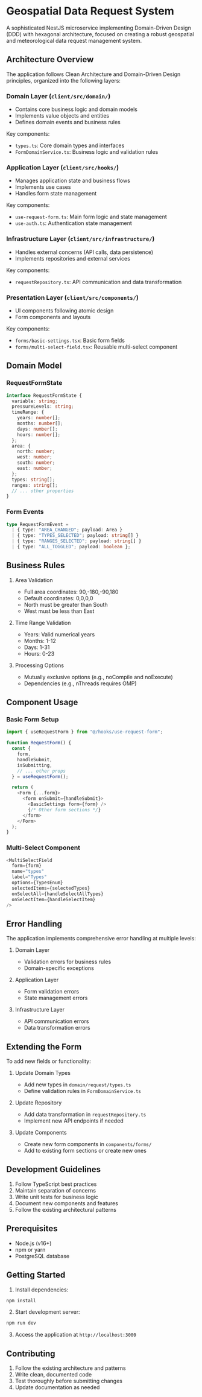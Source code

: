 # Geospatial Data Request System

A sophisticated NestJS microservice implementing Domain-Driven Design (DDD) with hexagonal architecture, focused on creating a robust geospatial and meteorological data request management system.

## Architecture Overview

The application follows Clean Architecture and Domain-Driven Design principles, organized into the following layers:

### Domain Layer (`client/src/domain/`)
- Contains core business logic and domain models
- Implements value objects and entities
- Defines domain events and business rules

Key components:
- `types.ts`: Core domain types and interfaces
- `FormDomainService.ts`: Business logic and validation rules

### Application Layer (`client/src/hooks/`)
- Manages application state and business flows
- Implements use cases
- Handles form state management

Key components:
- `use-request-form.ts`: Main form logic and state management
- `use-auth.ts`: Authentication state management

### Infrastructure Layer (`client/src/infrastructure/`)
- Handles external concerns (API calls, data persistence)
- Implements repositories and external services

Key components:
- `requestRepository.ts`: API communication and data transformation

### Presentation Layer (`client/src/components/`)
- UI components following atomic design
- Form components and layouts

Key components:
- `forms/basic-settings.tsx`: Basic form fields
- `forms/multi-select-field.tsx`: Reusable multi-select component

## Domain Model

### RequestFormState
```typescript
interface RequestFormState {
  variable: string;
  pressureLevels: string;
  timeRange: {
    years: number[];
    months: number[];
    days: number[];
    hours: number[];
  };
  area: {
    north: number;
    west: number;
    south: number;
    east: number;
  };
  types: string[];
  ranges: string[];
  // ... other properties
}
```

### Form Events
```typescript
type RequestFormEvent =
  | { type: "AREA_CHANGED"; payload: Area }
  | { type: "TYPES_SELECTED"; payload: string[] }
  | { type: "RANGES_SELECTED"; payload: string[] }
  | { type: "ALL_TOGGLED"; payload: boolean };
```

## Business Rules

1. Area Validation
   - Full area coordinates: 90,-180,-90,180
   - Default coordinates: 0,0,0,0
   - North must be greater than South
   - West must be less than East

2. Time Range Validation
   - Years: Valid numerical years
   - Months: 1-12
   - Days: 1-31
   - Hours: 0-23

3. Processing Options
   - Mutually exclusive options (e.g., noCompile and noExecute)
   - Dependencies (e.g., nThreads requires OMP)

## Component Usage

### Basic Form Setup
```typescript
import { useRequestForm } from "@/hooks/use-request-form";

function RequestForm() {
  const {
    form,
    handleSubmit,
    isSubmitting,
    // ... other props
  } = useRequestForm();

  return (
    <Form {...form}>
      <form onSubmit={handleSubmit}>
        <BasicSettings form={form} />
        {/* Other form sections */}
      </form>
    </Form>
  );
}
```

### Multi-Select Component
```typescript
<MultiSelectField
  form={form}
  name="types"
  label="Types"
  options={TypesEnum}
  selectedItems={selectedTypes}
  onSelectAll={handleSelectAllTypes}
  onSelectItem={handleSelectItem}
/>
```

## Error Handling

The application implements comprehensive error handling at multiple levels:

1. Domain Layer
   - Validation errors for business rules
   - Domain-specific exceptions

2. Application Layer
   - Form validation errors
   - State management errors

3. Infrastructure Layer
   - API communication errors
   - Data transformation errors

## Extending the Form

To add new fields or functionality:

1. Update Domain Types
   - Add new types in `domain/request/types.ts`
   - Define validation rules in `FormDomainService.ts`

2. Update Repository
   - Add data transformation in `requestRepository.ts`
   - Implement new API endpoints if needed

3. Update Components
   - Create new form components in `components/forms/`
   - Add to existing form sections or create new ones

## Development Guidelines

1. Follow TypeScript best practices
2. Maintain separation of concerns
3. Write unit tests for business logic
4. Document new components and features
5. Follow the existing architectural patterns

## Prerequisites

- Node.js (v16+)
- npm or yarn
- PostgreSQL database

## Getting Started

1. Install dependencies:
```bash
npm install
```

2. Start development server:
```bash
npm run dev
```

3. Access the application at `http://localhost:3000`

## Contributing

1. Follow the existing architecture and patterns
2. Write clean, documented code
3. Test thoroughly before submitting changes
4. Update documentation as needed